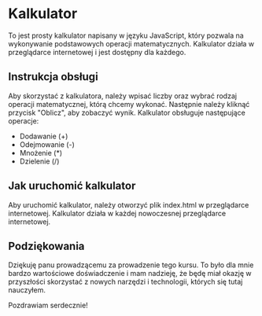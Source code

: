 # Kalkulator

To jest prosty kalkulator napisany w języku JavaScript, który pozwala na wykonywanie podstawowych operacji matematycznych. Kalkulator działa w przeglądarce internetowej i jest dostępny dla każdego.

## Instrukcja obsługi

Aby skorzystać z kalkulatora, należy wpisać liczby oraz wybrać rodzaj operacji matematycznej, którą chcemy wykonać. Następnie należy kliknąć przycisk "Oblicz", aby zobaczyć wynik. Kalkulator obsługuje następujące operacje:

- Dodawanie (+)
- Odejmowanie (-)
- Mnożenie (*)
- Dzielenie (/)

## Jak uruchomić kalkulator

Aby uruchomić kalkulator, należy otworzyć plik index.html w przeglądarce internetowej. Kalkulator działa w każdej nowoczesnej przeglądarce internetowej.

## Podziękowania

Dziękuję panu prowadzącemu za prowadzenie tego kursu. To było dla mnie bardzo wartościowe doświadczenie i mam nadzieję, że będę miał okazję w przyszłości skorzystać z nowych narzędzi i technologii, których się tutaj nauczyłem.

Pozdrawiam serdecznie!
